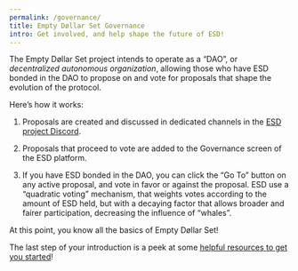 ```yaml
---
permalink: /governance/
title: Empty Døllar Set Governance
intro: Get involved, and help shape the future of ESD!
---
```


The Empty Døllar Set project intends to operate as a “DAO”, or *decentralized autonomous organization*, allowing those who have ESD bonded in the DAO to propose on and vote for proposals that shape the evolution of the protocol.

Here’s how it works:

1. Proposals are created and discussed in dedicated channels in the [ESD project Discord](https://discord.gg/vPws9Vp).

2. Proposals that proceed to vote are added to the Governance screen of the ESD platform.

3. If you have ESD bonded in the DAO, you can click the “Go To” button on any active proposal, and vote in favor or against the proposal. ESD use a “quadratic voting” mechanism, that weights votes according to the amount of ESD held, but with a decaying factor that allows broader and fairer participation, decreasing the influence of “whales”.

At this point, you know all the basics of Empty Døllar Set!

The last step of your introduction is a peek at some [helpful resources to get you started](/resources/)!